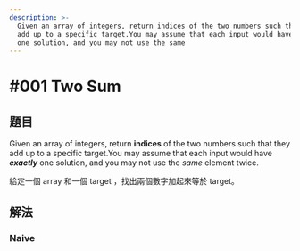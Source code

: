 ```yaml
---
description: >-
  Given an array of integers, return indices of the two numbers such that they
  add up to a specific target.You may assume that each input would have exactly
  one solution, and you may not use the same
---
```


# \#001 Two Sum

## 題目

Given an array of integers, return **indices** of the two numbers such that they add up to a specific target.You may assume that each input would have _**exactly**_ one solution, and you may not use the _same_ element twice.

給定一個 array 和一個 target ，找出兩個數字加起來等於 target。

## 解法

### Naive



